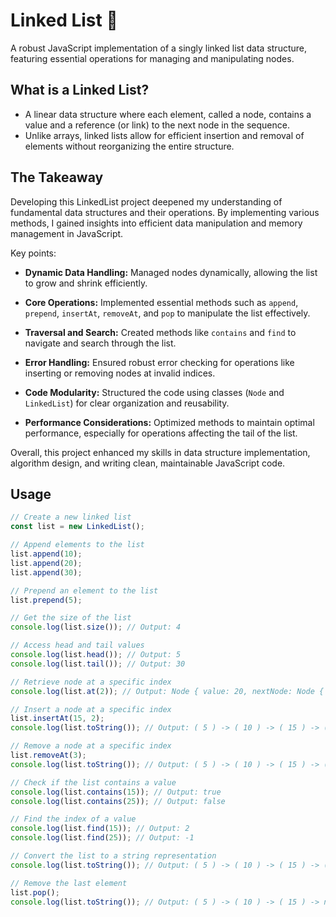 # Linked List 🔗

A robust JavaScript implementation of a singly linked list data structure, featuring essential operations for managing and manipulating nodes.

## What is a Linked List?

- A linear data structure where each element, called a node, contains a value and a reference (or link) to the next node in the sequence.
- Unlike arrays, linked lists allow for efficient insertion and removal of elements without reorganizing the entire structure.

## The Takeaway

Developing this LinkedList project deepened my understanding of fundamental data structures and their operations. By implementing various methods, I gained insights into efficient data manipulation and memory management in JavaScript.

Key points:

- **Dynamic Data Handling:** Managed nodes dynamically, allowing the list to grow and shrink efficiently.
  
- **Core Operations:** Implemented essential methods such as `append`, `prepend`, `insertAt`, `removeAt`, and `pop` to manipulate the list effectively.
  
- **Traversal and Search:** Created methods like `contains` and `find` to navigate and search through the list.
  
- **Error Handling:** Ensured robust error checking for operations like inserting or removing nodes at invalid indices.
  
- **Code Modularity:** Structured the code using classes (`Node` and `LinkedList`) for clear organization and reusability.
  
- **Performance Considerations:** Optimized methods to maintain optimal performance, especially for operations affecting the tail of the list.

Overall, this project enhanced my skills in data structure implementation, algorithm design, and writing clean, maintainable JavaScript code.

## Usage

```javascript
// Create a new linked list
const list = new LinkedList();

// Append elements to the list
list.append(10);
list.append(20);
list.append(30);

// Prepend an element to the list
list.prepend(5);

// Get the size of the list
console.log(list.size()); // Output: 4

// Access head and tail values
console.log(list.head()); // Output: 5
console.log(list.tail()); // Output: 30

// Retrieve node at a specific index
console.log(list.at(2)); // Output: Node { value: 20, nextNode: Node { value: 30, nextNode: null } }

// Insert a node at a specific index
list.insertAt(15, 2);
console.log(list.toString()); // Output: ( 5 ) -> ( 10 ) -> ( 15 ) -> ( 20 ) -> ( 30 ) -> null

// Remove a node at a specific index
list.removeAt(3);
console.log(list.toString()); // Output: ( 5 ) -> ( 10 ) -> ( 15 ) -> ( 30 ) -> null

// Check if the list contains a value
console.log(list.contains(15)); // Output: true
console.log(list.contains(25)); // Output: false

// Find the index of a value
console.log(list.find(15)); // Output: 2
console.log(list.find(25)); // Output: -1

// Convert the list to a string representation
console.log(list.toString()); // Output: ( 5 ) -> ( 10 ) -> ( 15 ) -> ( 30 ) -> null

// Remove the last element
list.pop();
console.log(list.toString()); // Output: ( 5 ) -> ( 10 ) -> ( 15 ) -> null
